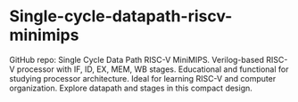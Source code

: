 # Single-cycle-datapath-riscv-minimips
GitHub repo: Single Cycle Data Path RISC-V MiniMIPS. Verilog-based RISC-V processor with IF, ID, EX, MEM, WB stages. Educational and functional for studying processor architecture. Ideal for learning RISC-V and computer organization. Explore datapath and stages in this compact design.
